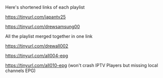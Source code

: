 Here's shortened links of each playlist

https://tinyurl.com/japantv25

https://tinyurl.com/drewsamsung00

All the playlist merged together in one link

https://tinyurl.com/drewall002

https://tinyurl.com/all004-epg

https://tinyurl.com/all010-epg (won't crash IPTV Players but missing local channels EPG)
